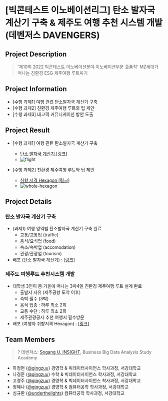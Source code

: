 ﻿# [빅콘테스트 이노베이션리그] 탄소 발자국 계산기 구축 & 제주도 여행 추천 시스템 개발 (데벤저스 DAVENGERS)

## Project Description
> '제10회 2022 빅콘테스트 이노베이션분야 이노베이션부문 출품작' MZ세대가 떠나는 친환경 ESG 제주여행 루트짜기


## Project Information
- [수행 과제1] 여행 관련 탄소발자국 계산기 구축
- [수행 과제2] 친환경 제주여행 루트와 팁 제안
- [수행 과제3] 대고객 커뮤니케이션 방안 도출

## Project Result
- [수행 과제1] 여행 관련 탄소발자국 계산기 구축
    - [탄소 발자국 계산기 [링크]](https://underthelights-davengers-codecalccalc-8i6c7h.streamlitapp.com/)
    - ![flight](https://user-images.githubusercontent.com/46957634/195742249-86ae2aae-00c5-4f95-a50d-91c838538663.gif)

- [수행 과제2] 친환경 제주여행 루트와 팁 제안
    - [취향 저격 Hexagon [링크]](https://underthelights-recommend-tour-input-recommend-input-k4wcm6.streamlitapp.com/)
    - ![whole-hexagon](https://user-images.githubusercontent.com/46957634/195742267-78b2e5c1-abc3-45ff-8b59-4b2d77c97429.gif)

## Project Details
### 탄소 발자국 계산기 구축
- (과제1) 여행 영역별 탄소발자국 계산기 구축 완료
    - 교통/교통업 (traffic)
    - 음식/요식업 (food)
    - 숙소/숙박업 (accomodation)
    - 관광/관광업 (tourism)
- 배포 (탄소 발자국 계산기) : [[링크]](https://underthelights-davengers-codecalccalc-8i6c7h.streamlitapp.com)


### 제주도 여행루트 추천시스템 개발
- 대학생 3인이 봄·가을에 떠나는 3박4일 친환경 제주여행 루트 설계 완료
    - 출발지 자유 (제주공항 도착 이후)
    - 숙박 필수 (3박)
    - 음식 업종 : 하루 최소 2회
    - 교통 수단 : 하루 최소 2회
    - 제주관광공사 추천 여행지 필수방문
- 배포 (여행자 취향저격 Hexagon) : [[링크]](https://underthelights-recommend-tour-input-recommend-input-k4wcm6.streamlitapp.com)

## Team Members 
>? 데벤저스: [Sogang U. INSIGHT](https://insightsg.notion.site/INSIGHT-Sogang-Univ-f5e18d99663c4f47a767dbe29d5ec170), Business Big Data Analysis Study Academy

- 하정현 ([@gingzuu](https://github.com/gingzuu)) 경영학 & 빅데이터사이언스 학사과정, 서강대학교
- 나경훈 ([@gingzuu](https://github.com/gingzuu)) 수학 & 빅데이터사이언스 학사과정, 서강대학교
- 고경주 ([@gingzuu](https://github.com/gingzuu)) 경영학 & 빅데이터사이언스 학사과정, 서강대학교
- 정혜나 ([@gingzuu](https://github.com/gingzuu)) 경영학 & 컴퓨터공학 학사과정, 서강대학교
- 심규환 ([@underthelights](https://github.com/underthelights)) 컴퓨터공학 학사과정, 서강대학교